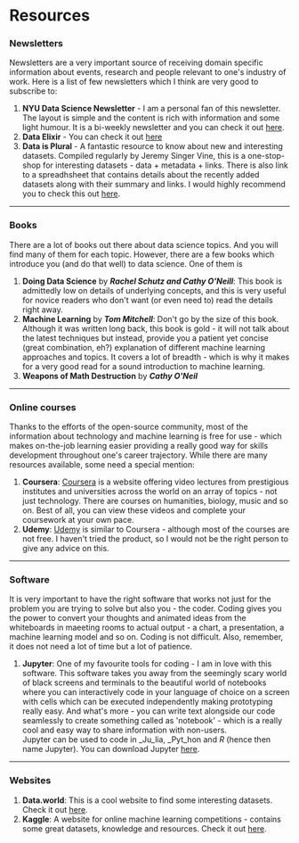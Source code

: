 # Resources  
  
### Newsletters  
Newsletters are a very important source of receiving domain specific information about events, research and people relevant to one's industry of work. Here is a list of few newsletters which I think are very good to subscribe to:  
  1. **NYU Data Science Newsletter** - I am a personal fan of this newsletter. The layout is simple and the content is rich with information and some light humour. It is a bi-weekly newsletter and you can check it out [here](http://cds.nyu.edu/newsletter/).  
  2. **Data Elixir** - You can check it out [here](https://dataelixir.com/)
  3. **Data is Plural** - A fantastic resource to know about new and interesting datasets. Compiled regularly by Jeremy Singer Vine, this is a one-stop-shop for interesting datasets - data + metadata + links. There is also link to a spreadhsheet that contains details about the recently added datasets along with their summary and links. I would highly recommend you to check this out [here](https://tinyletter.com/data-is-plural).
  
---  

### Books  
There are a lot of books out there about data science topics. And you will find many of them for each topic. However, there are a few books which introduce you (and do that well) to data science. One of them is  
1. **Doing Data Science** by **_Rachel Schutz and Cathy O'Neill_**: This book is admittedly low on details of underlying concepts, and this is very useful for novice readers who don't want (or even need to) read the details right away.
2. **Machine Learning** by **_Tom Mitchell_**: Don't go by the size of this book. Although it was written long back, this book is gold - it will not talk about the latest techniques but instead, provide you a patient yet concise (great combination, eh?) explanation of different machine learning approaches and topics. It covers a lot of breadth - which is why it makes for a very good read for a sound introduction to machine learning.  
3. **Weapons of Math Destruction** by **_Cathy O'Neil_**
  
  
---  

### Online courses  
Thanks to the efforts of the open-source community, most of the information about technology and machine learning is free for use - which makes on-the-job learning easier providing a really good way for skills development throughout one's career trajectory. While there are many resources available, some need a special mention:  
1. **Coursera**: [Coursera](https://www.coursera.org/) is a website offering video lectures from prestigious institutes and universities across the world on an array of topics - not just technology. There are courses on humanities, biology, music and so on. Best of all, you can view these videos and complete your coursework at your own pace.  
2. **Udemy**: [Udemy](https://www.udemy.com/) is similar to Coursera - although most of the courses are not free. I haven't tried the product, so I would not be the right person to give any advice on this.  

---  

### Software   
It is very important to have the right software that works not just for the problem you are trying to solve but also you - the coder. Coding gives you the power to convert your thoughts and animated ideas from the whiteboards in maeeting rooms to actual output - a chart, a presentation, a machine learning model and so on. Coding is not difficult. Also, remember, it does not need a lot of time but a lot of patience.
1. **Jupyter**: One of my favourite tools for coding - I am in love with this software. This software takes you away from the seemingly scary world of black screens and terminals to the beautiful world of notebooks where you can interactively code in your language of choice on a screen with cells which can be executed independently making prototyping really easy. And what's more - you can write text alongside our code seamlessly to create something called as 'notebook' - which is a really cool and easy way to share information with non-users.  
Jupyter can be used to code in _Ju_lia, _Pyt_hon and _R_ (hence then name Jupyter).
You can download Jupyter [here](https://www.continuum.io/downloads).  
  
---  

### Websites  
1. **Data.world**: This is a cool website to find some interesting datasets. Check it out [here](https://data.world/).  
2. **Kaggle**: A website for online machine learning competitions - contains some great datasets, knowledge and resources. Check it out [here](https://www.kaggle.com).
